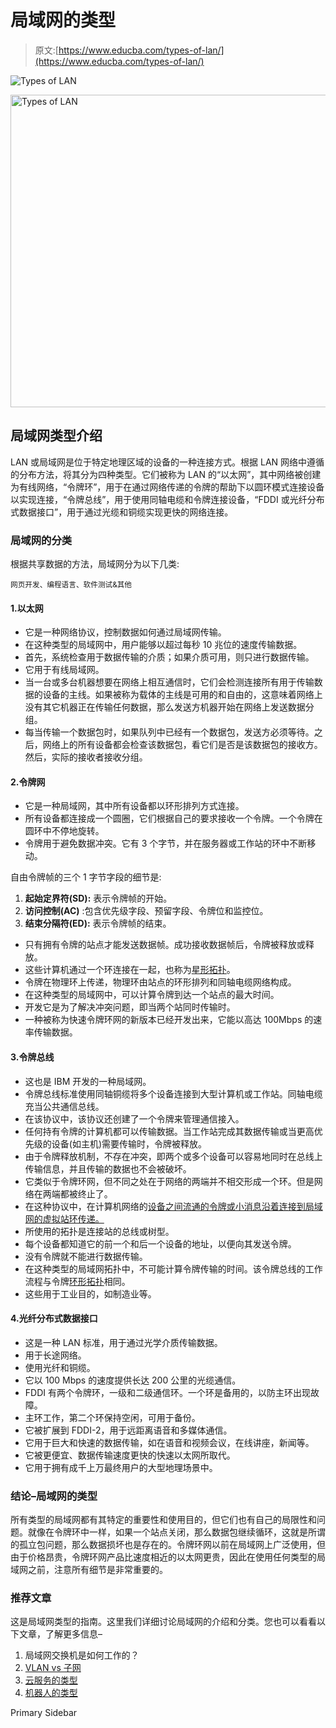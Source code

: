# 局域网的类型

> 原文:[https://www.educba.com/types-of-lan/](https://www.educba.com/types-of-lan/)

![Types of LAN](../Images/64d3c3b7bc6e699edf51071b0f2d03a3.png)

<noscript><img class="alignnone size-full wp-image-284845" src="../Images/64d3c3b7bc6e699edf51071b0f2d03a3.png" alt="Types of LAN" width="900" height="500" data-original-src="https://cdn.educba.com/academy/wp-content/uploads/2020/01/Types-of-LAN.jpg"/></noscript>

## 局域网类型介绍

LAN 或局域网是位于特定地理区域的设备的一种连接方式。根据 LAN 网络中遵循的分布方法，将其分为四种类型。它们被称为 LAN 的“以太网”，其中网络被创建为有线网络，“令牌环”，用于在通过网络传递的令牌的帮助下以圆环模式连接设备以实现连接，“令牌总线”，用于使用同轴电缆和令牌连接设备，“FDDI 或光纤分布式数据接口”，用于通过光缆和铜缆实现更快的网络连接。

### 局域网的分类

根据共享数据的方法，局域网分为以下几类:

<small>网页开发、编程语言、软件测试&其他</small>

#### 1.以太网

*   它是一种网络协议，控制数据如何通过局域网传输。
*   在这种类型的局域网中，用户能够以超过每秒 10 兆位的速度传输数据。
*   首先，系统检查用于数据传输的介质；如果介质可用，则只进行数据传输。
*   它用于有线局域网。
*   当一台或多台机器想要在网络上相互通信时，它们会检测连接所有用于传输数据的设备的主线。如果被称为载体的主线是可用的和自由的，这意味着网络上没有其它机器正在传输任何数据，那么发送方机器开始在网络上发送数据分组。
*   每当传输一个数据包时，如果队列中已经有一个数据包，发送方必须等待。之后，网络上的所有设备都会检查该数据包，看它们是否是该数据包的接收方。然后，实际的接收者接收分组。

#### 2.令牌网

*   它是一种局域网，其中所有设备都以环形排列方式连接。
*   所有设备都连接成一个圆圈，它们根据自己的要求接收一个令牌。一个令牌在圆环中不停地旋转。
*   令牌用于避免数据冲突。它有 3 个字节，并在服务器或工作站的环中不断移动。

自由令牌帧的三个 1 字节字段的细节是:

1.  **起始定界符(SD):** 表示令牌帧的开始。
2.  **访问控制(AC)** :包含优先级字段、预留字段、令牌位和监控位。
3.  **结束分隔符(ED):** 表示令牌帧的结束。

*   只有拥有令牌的站点才能发送数据帧。成功接收数据帧后，令牌被释放或释放。
*   这些计算机通过一个环连接在一起，也称为[星形拓扑](https://www.educba.com/extended-star-topology/)。
*   令牌在物理环上传递，物理环由站点的环形排列和同轴电缆网络构成。
*   在这种类型的局域网中，可以计算令牌到达一个站点的最大时间。
*   开发它是为了解决冲突问题，即当两个站同时传输时。
*   一种被称为快速令牌环网的新版本已经开发出来，它能以高达 100Mbps 的速率传输数据。

#### 3.令牌总线

*   这也是 IBM 开发的一种局域网。
*   令牌总线标准使用同轴铜缆将多个设备连接到大型计算机或工作站。同轴电缆充当公共通信总线。
*   在该协议中，该协议还创建了一个令牌来管理通信接入。
*   任何持有令牌的计算机都可以传输数据。当工作站完成其数据传输或当更高优先级的设备(如主机)需要传输时，令牌被释放。
*   由于令牌释放机制，不存在冲突，即两个或多个设备可以容易地同时在总线上传输信息，并且传输的数据也不会被破坏。
*   它类似于令牌环网，但不同之处在于网络的两端并不相交形成一个环。但是网络在两端都被终止了。
*   在这种协议中，在计算机网络的[设备之间流通的令牌或小消息沿着连接到局域网的虚拟站环传递。](https://www.educba.com/what-is-computer-networks/)
*   所使用的拓扑是连接站的总线或树型。
*   每个设备都知道它的前一个和后一个设备的地址，以便向其发送令牌。
*   没有令牌就不能进行数据传输。
*   在这种类型的局域网拓扑中，不可能计算令牌传输的时间。该令牌总线的工作流程与令牌[环形拓扑](https://www.educba.com/what-is-ring-topology/)相同。
*   这些用于工业目的，如制造业等。

#### 4.光纤分布式数据接口

*   这是一种 LAN 标准，用于通过光学介质传输数据。
*   用于长途网络。
*   使用光纤和铜缆。
*   它以 100 Mbps 的速度提供长达 200 公里的光缆通信。
*   FDDI 有两个令牌环，一级和二级通信环。一个环是备用的，以防主环出现故障。
*   主环工作，第二个环保持空闲，可用于备份。
*   它被扩展到 FDDI-2，用于远距离语音和多媒体通信。
*   它用于巨大和快速的数据传输，如在语音和视频会议，在线讲座，新闻等。
*   它被更便宜、数据传输速度更快的快速以太网所取代。
*   它用于拥有成千上万最终用户的大型地理场景中。

### 结论–局域网的类型

所有类型的局域网都有其特定的重要性和使用目的，但它们也有自己的局限性和问题。就像在令牌环中一样，如果一个站点关闭，那么数据包继续循环，这就是所谓的孤立包问题，那么数据损坏也是存在的。令牌环网以前在局域网上广泛使用，但由于价格昂贵，令牌环网产品比速度相近的以太网更贵，因此在使用任何类型的局域网之前，注意所有细节是非常重要的。

### 推荐文章

这是局域网类型的指南。这里我们详细讨论局域网的介绍和分类。您也可以看看以下文章，了解更多信息–

1.  局域网交换机是如何工作的？
2.  [VLAN vs 子网](https://www.educba.com/vlan-vs-subnet/)
3.  [云服务的类型](https://www.educba.com/types-of-cloud-services/)
4.  [机器人的类型](https://www.educba.com/types-of-robots/)

<footer class="entry-footer">

<aside class="sidebar sidebar-primary widget-area" role="complementary" aria-label="Primary Sidebar">Primary Sidebar</aside>

</footer>